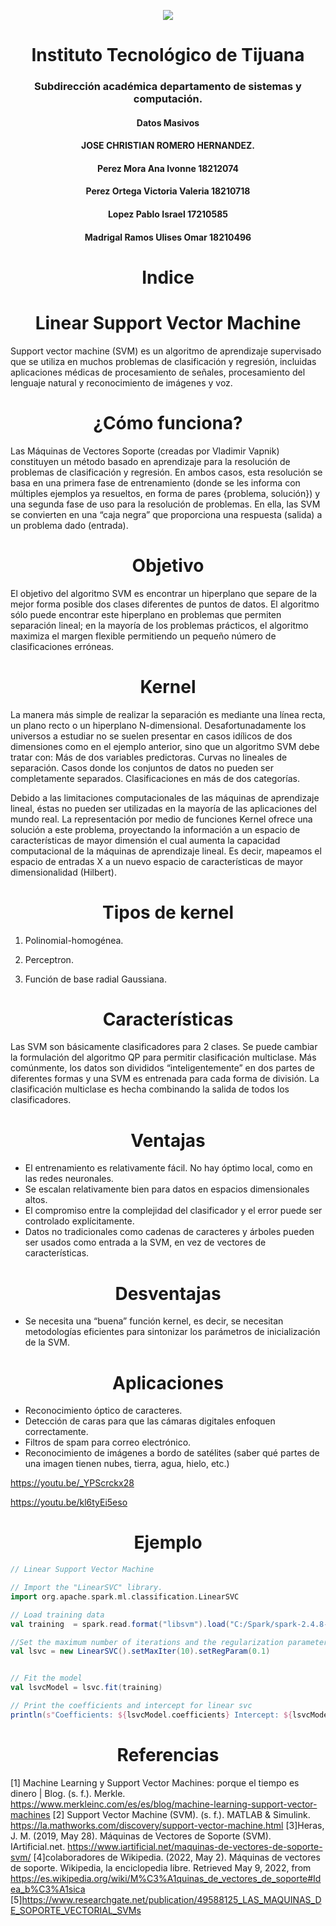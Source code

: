
<p align="center">
 <img src="https://user-images.githubusercontent.com/77422159/157056166-aa1ef8bd-fa1d-42c0-8846-860d0e81f54f.png">
  </p>

<h1 align="center"> Instituto Tecnológico de Tijuana </h1>
<h3 align="center"> Subdirección académica departamento de sistemas y computación.</h3>
<h4 align="center"> Datos Masivos</h4>

<h4 align="center"> JOSE CHRISTIAN ROMERO HERNANDEZ.</h4>


<h4 align="center"> Perez Mora Ana Ivonne 18212074</h4>
<h4 align="center"> Perez Ortega Victoria Valeria 18210718</h4>
<h4 align="center"> Lopez Pablo Israel 17210585</h4>
<h4 align="center"> Madrigal Ramos Ulises Omar 18210496</h4>
 



<h1 align="center"> Indice </h1>
<h1 align="center"> Linear Support Vector Machine </h1>
Support vector machine (SVM) es un algoritmo de aprendizaje supervisado que se utiliza en muchos problemas de clasificación y regresión, incluidas aplicaciones médicas de procesamiento de señales, procesamiento del lenguaje natural y reconocimiento de imágenes y voz.


<h1 align="center"> ¿Cómo funciona?</h1>
Las Máquinas de Vectores Soporte (creadas por Vladimir Vapnik) constituyen un método basado en aprendizaje para la resolución de problemas de clasificación y regresión. En ambos casos, esta resolución se basa en una primera fase de entrenamiento (donde se les informa con múltiples ejemplos ya resueltos, en forma de pares {problema, solución}) y una segunda fase de uso para la resolución de problemas. En ella, las SVM se convierten en una “caja negra” que proporciona una respuesta (salida) a un problema dado (entrada).
<h1 align="center"> Objetivo </h1>
El objetivo del algoritmo SVM es encontrar un hiperplano que separe de la mejor forma posible dos clases diferentes de puntos de datos. El algoritmo sólo puede encontrar este hiperplano en problemas que permiten separación lineal; en la mayoría de los problemas prácticos, el algoritmo maximiza el margen flexible permitiendo un pequeño número de clasificaciones erróneas.

<h1 align="center"> Kernel </h1>
La manera más simple de realizar la separación es mediante una línea recta, un plano recto o un hiperplano N-dimensional. Desafortunadamente los universos a estudiar no se suelen presentar en casos idílicos de dos dimensiones como en el ejemplo anterior, sino que un algoritmo SVM debe tratar con:
Más de dos variables predictoras.
Curvas no lineales de separación.
Casos donde los conjuntos de datos no pueden ser completamente separados.
Clasificaciones en más de dos categorías.

Debido a las limitaciones computacionales de las máquinas de aprendizaje lineal, éstas no pueden ser utilizadas en la mayoría de las aplicaciones del mundo real. La representación por medio de funciones Kernel ofrece una solución a este problema, proyectando la información a un espacio de características de mayor dimensión el cual aumenta la capacidad computacional de la máquinas de aprendizaje lineal. Es decir, mapeamos el espacio de entradas X a un nuevo espacio de características de mayor dimensionalidad (Hilbert).

<h1 align="center"> Tipos de kernel</h1>

1. Polinomial-homogénea.

2. Perceptron.

3. Función de base radial Gaussiana.

<h1 align="center"> Características </h1>
Las SVM son básicamente clasificadores para 2 clases.
Se puede cambiar la formulación del algoritmo QP para permitir clasificación multiclase. Más comúnmente, los datos son divididos “inteligentemente” en dos partes de diferentes formas y una SVM es entrenada para cada forma de división. La clasificación multiclase es hecha combinando la salida de todos los clasificadores.

<h1 align="center"> Ventajas </h1>

- El entrenamiento es relativamente fácil. 
No hay óptimo local, como en las redes neuronales.
- Se escalan relativamente bien para datos en espacios dimensionales altos. 
- El compromiso entre la complejidad del clasificador y el error puede ser controlado explícitamente.
- Datos no tradicionales como cadenas de caracteres y árboles pueden ser usados como entrada a la SVM, en vez de vectores de características.

<h1 align="center"> Desventajas </h1>

- Se necesita una “buena” función kernel, es decir, se necesitan metodologías eficientes para sintonizar los parámetros de inicialización de la SVM. 

<h1 align="center"> Aplicaciones </h1>

- Reconocimiento óptico de caracteres.
- Detección de caras para que las cámaras digitales enfoquen correctamente.
- Filtros de spam para correo electrónico.
- Reconocimiento de imágenes a bordo de satélites (saber qué partes de una imagen tienen nubes, tierra, agua, hielo, etc.)
 
 https://youtu.be/_YPScrckx28
  
  https://youtu.be/kl6tyEi5eso

<h1 align="center"> Ejemplo </h1>  

```scala
// Linear Support Vector Machine

// Import the "LinearSVC" library.
import org.apache.spark.ml.classification.LinearSVC

// Load training data
val training  = spark.read.format("libsvm").load("C:/Spark/spark-2.4.8-bin-hadoop2.7/data/mllib/sample_libsvm_data.txt")

//Set the maximum number of iterations and the regularization parameter 
val lsvc = new LinearSVC().setMaxIter(10).setRegParam(0.1)


// Fit the model
val lsvcModel = lsvc.fit(training)

// Print the coefficients and intercept for linear svc
println(s"Coefficients: ${lsvcModel.coefficients} Intercept: ${lsvcModel.intercept}")

```



<h1 align="center"> Referencias </h1>

[1] Machine Learning y Support Vector Machines: porque el tiempo es dinero | Blog. (s. f.). Merkle. https://www.merkleinc.com/es/es/blog/machine-learning-support-vector-machines
[2] Support Vector Machine (SVM). (s. f.). MATLAB & Simulink. https://la.mathworks.com/discovery/support-vector-machine.html
[3]Heras, J. M. (2019, May 28). Máquinas de Vectores de Soporte (SVM). IArtificial.net. https://www.iartificial.net/maquinas-de-vectores-de-soporte-svm/
[4]colaboradores de Wikipedia. (2022, May 2). Máquinas de vectores de soporte. Wikipedia, la enciclopedia libre. Retrieved May 9, 2022, from https://es.wikipedia.org/wiki/M%C3%A1quinas_de_vectores_de_soporte#Idea_b%C3%A1sica
[5]https://www.researchgate.net/publication/49588125_LAS_MAQUINAS_DE_SOPORTE_VECTORIAL_SVMs
